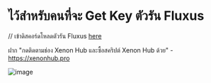 # ไว้สำหรับคนที่จะ Get Key ตัวรัน Fluxus

// เข้าดิสคอร์ดโหลดตัวรัน Fluxus [here](https://discord.gg/kirito)

ฝาก "กดติดตามช่อง Xenon Hub และซื้อสคริปต์ Xenon Hub ด้วย" - https://xenonhub.pro

![image](https://cdn.discordapp.com/attachments/1182678813348479100/1184756811937615892/fluxus-android-update-v0-02e46oj3ce4a1.png?ex=65fbdfc3&is=65e96ac3&hm=922c54d9a7637716e9db27fc8bcdc9cb98e35973f0de61e9aa17d08bc9a790e5&)
